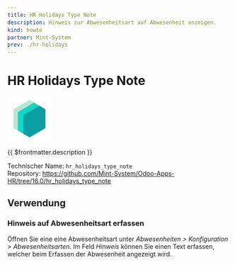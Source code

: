 ```yaml
---
title: HR Holidays Type Note
description: Hinweis zur Abwesenheitsart auf Abwesenheit anzeigen.
kind: howto
partner: Mint-System
prev: ./hr-holidays
---
```

# HR Holidays Type Note
![icon_oms_box](attachments/icons_odoo_mint_system.png)

{{ $frontmatter.description }}

Technischer Name: `hr_holidays_type_note`\
Repository: <https://github.com/Mint-System/Odoo-Apps-HR/tree/16.0/hr_holidays_type_note>

## Verwendung

### Hinweis auf Abwesenheitsart erfassen

Öffnen Sie eine eine Abwesenheitsart unter *Abwesenheiten > Konfiguration > Abwesenheitsarten*. Im Feld *Hinweis* können Sie einen Text erfassen, welcher beim Erfassen der Abwesenheit angezeigt wird.
